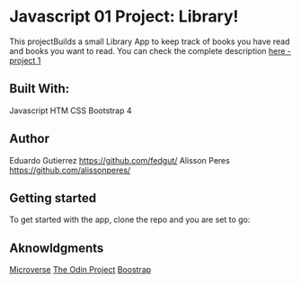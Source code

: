# Javascript 01 Project: Library!

This projectBuilds a small Library App to keep track of books you have read and books you want to read. You can check the complete description [here - project 1](https://www.theodinproject.com/courses/javascript/lessons/library)

## Built With:

Javascript
HTM
CSS
Bootstrap 4

## Author

Eduardo Gutierrez https://github.com/fedgut/
Alisson Peres https://github.com/alissonperes/

## Getting started

To get started with the app, clone the repo and you are set to go:

## Aknowldgments

[Microverse](https://www.microverse.org/)
[The Odin Project](https://www.theodinproject.com)
[Boostrap](https://getbootstrap.com/)
